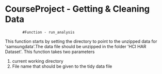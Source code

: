 CourseProject - Getting & Cleaning Data
=============

			#Function - run_analysis

This function starts by setting the directory to point to the unzipped data for 'samsungdata'.The data file should be
unzipped in the folder 'HCI HAR Dataset'. This function takes two parameters

1. current working directory
2. File name that should be given to the tidy data file

